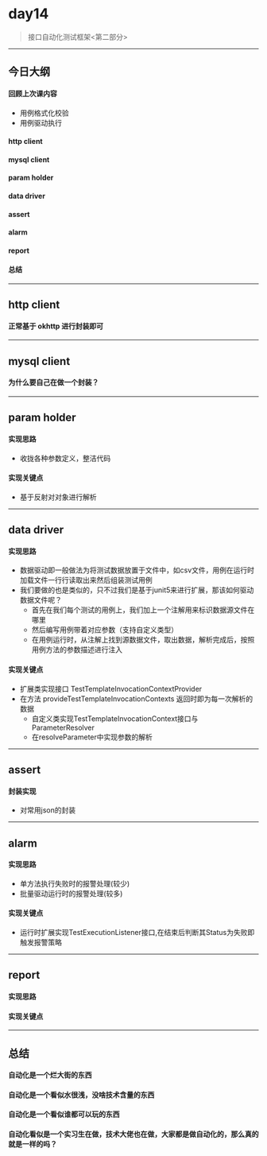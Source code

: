 # day14
> 接口自动化测试框架<第二部分>

---

## 今日大纲

#### 回顾上次课内容
* 用例格式化校验
* 用例驱动执行

#### http client

#### mysql client

#### param holder

#### data driver

#### assert

#### alarm

#### report

#### 总结

---

## http client

#### 正常基于 okhttp 进行封装即可

---

## mysql client

#### 为什么要自己在做一个封装？

---

## param holder

#### 实现思路
* 收拢各种参数定义，整洁代码

#### 实现关键点
* 基于反射对对象进行解析

---

## data driver

#### 实现思路
* 数据驱动即一般做法为将测试数据放置于文件中，如csv文件，用例在运行时加载文件一行行读取出来然后组装测试用例
* 我们要做的也是类似的，只不过我们是基于junit5来进行扩展，那该如何驱动数据文件呢？
    - 首先在我们每个测试的用例上，我们加上一个注解用来标识数据源文件在哪里
    - 然后编写用例带着对应参数（支持自定义类型）
    - 在用例运行时，从注解上找到源数据文件，取出数据，解析完成后，按照用例方法的参数描述进行注入

#### 实现关键点
* 扩展类实现接口 TestTemplateInvocationContextProvider
* 在方法 provideTestTemplateInvocationContexts 返回时即为每一次解析的数据
    - 自定义类实现TestTemplateInvocationContext接口与ParameterResolver
    - 在resolveParameter中实现参数的解析
    
---

## assert

#### 封装实现
* 对常用json的封装

---

## alarm

#### 实现思路
* 单方法执行失败时的报警处理(较少)
* 批量驱动运行时的报警处理(较多)

#### 实现关键点
* 运行时扩展实现TestExecutionListener接口,在结束后判断其Status为失败即触发报警策略

---

## report

#### 实现思路


#### 实现关键点

---

## 总结

#### 自动化是一个烂大街的东西

#### 自动化是一个看似水很浅，没啥技术含量的东西

#### 自动化是一个看似谁都可以玩的东西

#### 自动化看似是一个实习生在做，技术大佬也在做，大家都是做自动化的，那么真的就是一样的吗？
